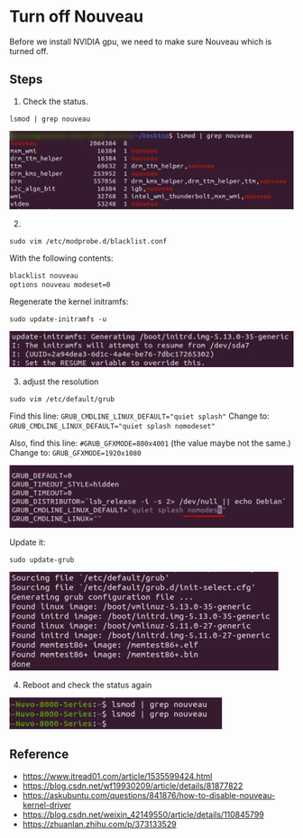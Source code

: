 # Turn off Nouveau

Before we install NVIDIA gpu, we need to make sure Nouveau which is turned off.

## Steps

1. Check the status.

```
lsmod | grep nouveau
```

![](./assets/1.png)


2. 
```
sudo vim /etc/modprobe.d/blacklist.conf
```

With the following contents:
```
blacklist nouveau
options nouveau modeset=0
```
Regenerate the kernel initramfs:
```
sudo update-initramfs -u
```
![](./assets/2.png)

3. adjust the resolution

```
sudo vim /etc/default/grub
```

Find this line: `GRUB_CMDLINE_LINUX_DEFAULT="quiet splash"`
Change to: `GRUB_CMDLINE_LINUX_DEFAULT="quiet splash nomodeset"`

Also, find this line: `#GRUB_GFXMODE=800x4001` (the value maybe not the same.)
Change to: `GRUB_GFXMODE=1920x1080`

![](./assets/3.png)

Update it:

```
sudo update-grub
```
![](./assets/4.png)

4. Reboot and check the status again

![](./assets/5.png)



## Reference

- https://www.itread01.com/article/1535599424.html
- https://blog.csdn.net/wf19930209/article/details/81877822
- https://askubuntu.com/questions/841876/how-to-disable-nouveau-kernel-driver
- https://blog.csdn.net/weixin_42149550/article/details/110845799
- https://zhuanlan.zhihu.com/p/373133529
